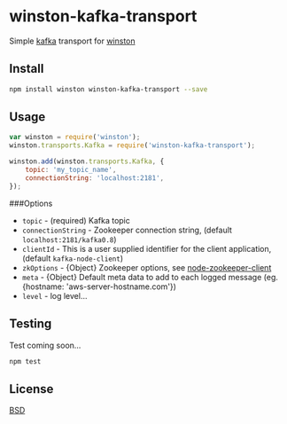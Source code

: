 winston-kafka-transport
=======================
Simple [kafka](http://kafka.apache.org/) transport for [winston](https://github.com/flatiron/winston)

## Install

```sh
npm install winston winston-kafka-transport --save
```

## Usage

```js
var winston = require('winston');
winston.transports.Kafka = require('winston-kafka-transport');

winston.add(winston.transports.Kafka, {
    topic: 'my_topic_name',
    connectionString: 'localhost:2181',
});
```

###Options

* `topic` - (required) Kafka topic
* `connectionString` - Zookeeper connection string, (default `localhost:2181/kafka0.8`)
* `clientId` - This is a user supplied identifier for the client application, (default `kafka-node-client`)
* `zkOptions` - {Object} Zookeeper options, see [node-zookeeper-client](https://github.com/alexguan/node-zookeeper-client#client-createclientconnectionstring-options)
* `meta` - {Object} Default meta data to add to each logged message (eg. {hostname: 'aws-server-hostname.com'})
* `level` - log level...

## Testing
Test coming soon...

```js
npm test
```

## License
[BSD](https://github.com/bigdatr/winston-kafka-transport/blob/master/LICENSE)